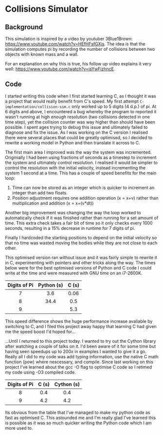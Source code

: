 # Collisions Simulator

## Background

This simulation is inspired by a video by youtuber 3Blue1Brown: https://www.youtube.com/watch?v=HEfHFsfGXjs.
The idea is that the simulation computes pi by recording the number of collisions between two objects with known mass and a wall.

For an explanation on why this is true, his follow up video explains it very well: https://www.youtube.com/watch?v=jsYwFizhncE.

## Code

I started writing this code when I first started learning C, as I thought it was a project that would really benefit from C's speed.
My first attempt `C-implementation/collision-sim.c` only worked up to 5 digits (4 d.p.) of pi.
At 6 digits and above, I encountered a bug whereby the program to reported it wasn't running at high enough resolution (two collisions detected in one time step), yet the collision counter was way higher than should have been possible.
I spent ages trying to debug this issue and ultimately failed to diagnose and fix the issue.
As I was working on the C version I realised there were several places that could be greatly optimised, so I decided to rewrite a working model in Python and then translate it across to C.

The first main area I improved was the way the system was incremented.
Originially I had been using fractions of seconds as a timestep to increment the system and ultimately control resolution.
I realised it would be simpler to control the resolution with the initial velocity, instead incrementing the system 1 second at a time.
This has a couple of speed benefits for the main loop:
1. Time can now be stored as an integer which is quicker to increment an integer than add two floats.
2. Position adjustment requires one addition operation (x = x+v) rather than multiplication and addition (x = x+(v*dt))

Another big improvement was changing the way the loop worked to automatically check if it was finished rather than running for a set amount of time.
This extra check takes a fair bit of time so it only checks every 1000 seconds, resulting in a 15% decrease in runtime for 7 digits of pi.

Finally I hardcoded the starting positions to depend on the initial velocity so that no time was wasted moving the bodies while they are not close to each other.

This optimised version ran without issue and it was fairly simple to rewrite it in C, experimenting with pointers and other tricks along the way.
The times below were for the best optimised versions of Python and C code I could write at the time and were measured with GNU time on an i7-2600K.

| Digits of Pi | Python (s) | C (s) |
|:------------:|:----------:|:-----:|
|       7      |     3.6    |  0.06 |
|       8      |    34.4    |  0.5  |
|       9      |            |  5.3  |

This speed difference shows the huge performance increase avaliable by switching to C, and I filed this project away happy that learning C had given me the speed boost I'd hoped for...

...Until I returned to this project today.
I wanted to try out the Cython library after watching a couple of talks on it.
I'd been aware of it for some time but having seen speedups up to 200x in examples I wanted to give it a go.
Really all I did to my code was add typing information, use the native C math function (pow) where nescessary, and compile.
Since last working on this project I've learned about the gcc -O flag to optimise C code so I retimed my code using -O3 compiled code.


| Digits of Pi | C (s) | Cython (s) |
|:------------:|:-----:|:----------:|
|       8      |  0.4  |     0.4    |
|       9      |  4.2  |     4.2    |

Its obvious from the table that I've managed to make my python code as fast as optimised C.
This astounded me and I'm really glad I've learned this is possible as it was so much quicker writing the Python code which I am more used to.
